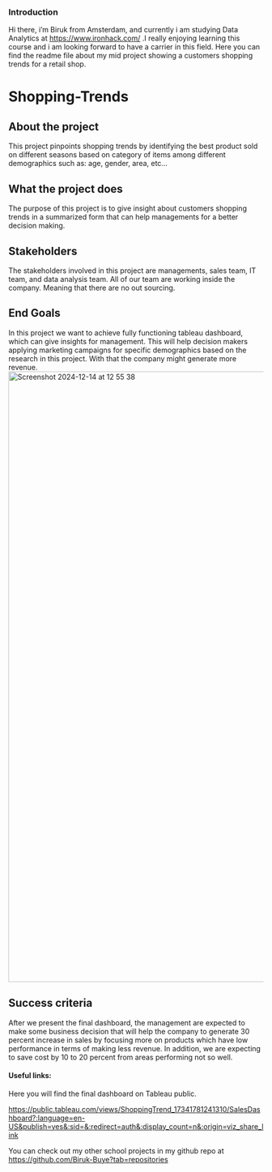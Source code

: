 ### Introduction
Hi there, i’m Biruk from Amsterdam, and currently i am studying Data Analytics at https://www.ironhack.com/ .I really enjoying learning this course and i am looking forward to have a carrier in this field. Here you can find the readme file about my mid project showing a customers shopping trends for a retail shop.

# Shopping-Trends
## About the project
This project pinpoints shopping trends by identifying the best product sold on different seasons based on category of items among different demographics such as: age, gender, area,  etc…

## What the project does
The purpose of this project is to give insight about customers shopping trends in a summarized form that can help managements for a better decision making.

## Stakeholders
The stakeholders involved in this project are managements, sales team, IT team, and data analysis team. All of our team are working inside the company. Meaning that there are no out sourcing.

## End Goals
In this project we want to achieve fully functioning tableau dashboard, which can give insights for management. This will help decision makers applying marketing campaigns for specific demographics based on the research in this project. With that the company might generate more revenue.
<img width="1206" alt="Screenshot 2024-12-14 at 12 55 38" src="https://github.com/user-attachments/assets/2a1cd919-04d2-4563-b5e8-f2b0e4879c96" />

## Success criteria
After we present the final dashboard, the management are expected to make some business decision that will help the company to generate 30 percent increase in sales by focusing more on products which have low performance in terms of making less revenue. In addition, we are expecting to save cost by 10 to 20 percent from areas performing not so well.

#### Useful links:
Here you will find the final dashboard on Tableau public.

https://public.tableau.com/views/ShoppingTrend_17341781241310/SalesDashboard?:language=en-US&publish=yes&:sid=&:redirect=auth&:display_count=n&:origin=viz_share_link


You can check out my other school projects in my github repo at https://github.com/Biruk-Buye?tab=repositories 
